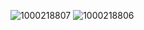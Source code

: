 ![1000218807](https://github.com/user-attachments/assets/10b110a7-be22-4d91-80ee-02b431d95957)
![1000218806](https://github.com/user-attachments/assets/1692f833-c9c1-4ac6-9b9f-0ed3a3a75e54)
